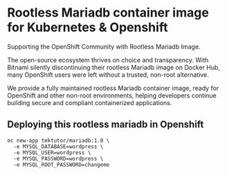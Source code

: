# Rootless Mariadb container image for Kubernetes &amp; Openshift

Supporting the OpenShift Community with Rootless Mariadb Image.

The open-source ecosystem thrives on choice and transparency. With Bitnami silently discontinuing their rootless Mariadb image on Docker Hub, many OpenShift users were left without a trusted, non-root alternative.

We provide a fully maintained rootless Mariadb container image, ready for OpenShift and other non-root environments, helping developers continue building secure and compliant containerized applications.

## Deploying this rootless mariadb in Openshift
```
oc new-app tektutor/mariadb:1.0 \
  -e MYSQL_DATABASE=wordpress \
  -e MYSQL_USER=wordpress \
  -e MYSQL_PASSWORD=wordpress \
  -e MYSQL_ROOT_PASSWORD=changeme
```
